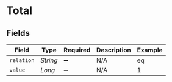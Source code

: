 # Total


## Fields

| Field              | Type               | Required           | Description        | Example            |
| ------------------ | ------------------ | ------------------ | ------------------ | ------------------ |
| `relation`         | *String*           | :heavy_minus_sign: | N/A                | eq                 |
| `value`            | *Long*             | :heavy_minus_sign: | N/A                | 1                  |